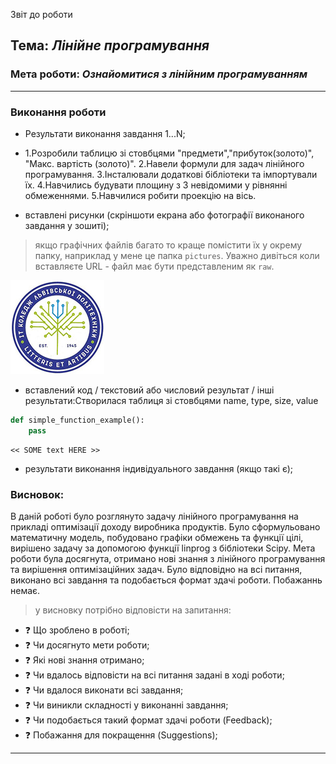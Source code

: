  Звіт до роботи
## Тема: _Лінійне програмування_
### Мета роботи: _Ознайомитися з лінійним програмуванням_
---
### Виконання роботи
- Результати виконання завдання 1...N;
- 
    1.Розробили таблицю зі стовбцями "предмети","прибуток(золото)", "Макс. вартість (золото)".
    2.Навели формули для задач лінійного програмування.
    3.Інсталювали додаткові бібліотеки та імпортували їх.
    4.Навчились будувати площину з 3 невідомими у рівнянні обмеженнями.
    5.Навчилися робити проекцію на вісь.
    
- вставлені рисунки (скріншоти екрана або фотографії виконаного завдання у зошиті);
> якщо графічних файлів багато то краще помістити їх у окрему папку, наприклад у мене це папка `pictures`. Уважно дивіться коли вставляєте URL - файл має бути представленим як `raw`. 

![alt text](https://github.com/BobasB/it_college/raw/main/reports/pictures/logo-lit.jpg "ІТ Коледж")

- вставлений код / текстовий або числовий результат / інші результати:Створилася таблиця зі стовбцями name, type, size, value
```python
def simple_function_example():
    pass
```
```text
<< SOME text HERE >>
```

- результати виконання індивідуального завдання (якщо такі є);

### Висновок: 
В даній роботі було розглянуто задачу лінійного програмування на прикладі оптимізації доходу виробника продуктів. Було сформульовано математичну модель, побудовано графіки обмежень та функції цілі, вирішено задачу за допомогою функції linprog з бібліотеки Scipy. Мета роботи була досягнута, отримано нові знання з лінійного програмування та вирішення оптимізаційних задач. Було відповідно на всі питання, виконано всі завдання та подобається формат здачі роботи. Побажаннь немає.
> у висновку потрібно відповісти на запитання:
- :question: Що зроблено в роботі;
- :question: Чи досягнуто мети роботи;
- :question: Які нові знання отримано;
- :question: Чи вдалось відповісти на всі питання задані в ході роботи;
- :question: Чи вдалося виконати всі завдання;
- :question: Чи виникли складності у виконанні завдання;
- :question: Чи подобається такий формат здачі роботи (Feedback);
- :question: Побажання для покращення (Suggestions);
---

